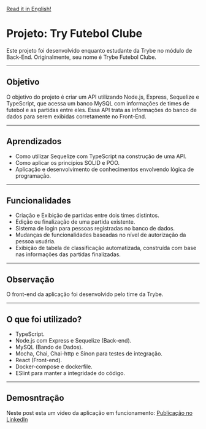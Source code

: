 [Read it in English!](./README-Eng.md)

# Projeto: Try Futebol Clube
Este projeto foi desenvolvido enquanto estudante da Trybe no módulo de Back-End.
Originalmente, seu nome é Trybe Futebol Clube.

---
## Objetivo
O objetivo do projeto é criar um API utilizando Node.js, Express, Sequelize e TypeScript, que acessa um banco MySQL com informações de times de futebol e as partidas entre eles.
Essa API trata as informações do banco de dados para serem exibidas corretamente no Front-End.

---
## Aprendizados
 - Como utilizar Sequelize com TypeScript na construção de uma API.
 - Como aplicar os princípios SOLID e POO.
 - Aplicação e desenvolvimento de conhecimentos envolvendo lógica de programação.

---
## Funcionalidades
 - Criação e Exibição de partidas entre dois times distintos.
 - Edição ou finalização de uma partida existente.
 - Sistema de login para pessoas registradas no banco de dados.
 - Mudanças de funcionalidades baseadas no nível de autorização da pessoa usuária.
 - Exibição de tabela de classificação automatizada, construída com base nas informações das partidas finalizadas.
 
---
## Observação
O front-end da aplicação foi desenvolvido pelo time da Trybe.

---
## O que foi utilizado?
 - TypeScript.
 - Node.js com Express e Sequelize (Back-end).
 - MySQL (Bando de Dados).
 - Mocha, Chai, Chai-http e Sinon para testes de integração.
 - React (Front-end).
 - Docker-compose e dockerfile.
 - ESlint para manter a integridade do código.
 
 ---
 ## Demosntração
 Neste post esta um video da aplicação em funcionamento:
 [Publicação no LinkedIn](https://www.linkedin.com/posts/lucasdalbofernandes_backend-vqv-activity-6985580298612674560-tuOz?utm_source=share&utm_medium=member_desktop)
 
